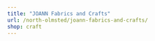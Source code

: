 ```yaml
---
title: "JOANN Fabrics and Crafts"
url: /north-olmsted/joann-fabrics-and-crafts/
shop: craft
---
```

